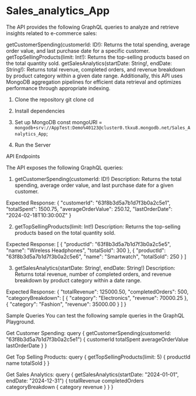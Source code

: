 # Sales_analytics_App

The API provides the following GraphQL queries to analyze and retrieve insights related to e-commerce sales:

getCustomerSpending(customerId: ID!): Returns the total spending, average order value, and last purchase date for a specific customer.
getTopSellingProducts(limit: Int!): Returns the top-selling products based on the total quantity sold.
getSalesAnalytics(startDate: String!, endDate: String!): Returns total revenue, completed orders, and revenue breakdown by product category within a given date range.
Additionally, this API uses MongoDB aggregation pipelines for efficient data retrieval and optimizes performance through appropriate indexing.

1. Clone the repository
git clone <repository-url>
cd <project-directory>
2. Install dependencies
3. Set up MongoDB
const mongoURI = `mongodb+srv://AppTest:Demo%40123@cluster0.tkxu8.mongodb.net/Sales_Analytics_App`;

4. Run the Server



API Endpoints

The API exposes the following GraphQL queries:

1. getCustomerSpending(customerId: ID!)
Description:
Returns the total spending, average order value, and last purchase date for a given customer.

Expected Response:
{
  "customerId": "63f8b3d5a7b1d7f3b0a2c5e1",
  "totalSpent": 1500.75,
  "averageOrderValue": 250.12,
  "lastOrderDate": "2024-02-18T10:30:00Z"
}

2. getTopSellingProducts(limit: Int!)
Description:
Returns the top-selling products based on the total quantity sold.

Expected Response:
[
  { "productId": "63f8b3d5a7b1d7f3b0a2c5e5", "name": "Wireless Headphones", "totalSold": 300 },
  { "productId": "63f8b3d5a7b1d7f3b0a2c5e6", "name": "Smartwatch", "totalSold": 250 }
]

3. getSalesAnalytics(startDate: String!, endDate: String!)
Description:
Returns total revenue, number of completed orders, and revenue breakdown by product category within a date range.

Expected Response:
{
  "totalRevenue": 125000.50,
  "completedOrders": 500,
  "categoryBreakdown": [
    { "category": "Electronics", "revenue": 70000.25 },
    { "category": "Fashion", "revenue": 35000.00 }
  ]
}


Sample Queries
You can test the following sample queries in the GraphQL Playground.

Get Customer Spending:
query {
  getCustomerSpending(customerId: "63f8b3d5a7b1d7f3b0a2c5e1") {
    customerId
    totalSpent
    averageOrderValue
    lastOrderDate
  }
}

Get Top Selling Products:
query {
  getTopSellingProducts(limit: 5) {
    productId
    name
    totalSold
  }
}

Get Sales Analytics:
query {
  getSalesAnalytics(startDate: "2024-01-01", endDate: "2024-12-31") {
    totalRevenue
    completedOrders
    categoryBreakdown {
      category
      revenue
    }
  }
}


